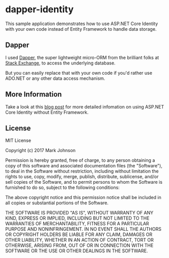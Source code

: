 # dapper-identity

This sample application demonstrates how to use ASP.NET Core Identity with
your own code instead of Entity Framework to handle data storage.

## Dapper

I used [Dapper](https://github.com/StackExchange/Dapper), the super lightweight
micro-ORM from the brilliant folks at [Stack Exchange](https://stackexchange.com/),
to access the underlying database.

But you can easily replace that with your own code if you'd rather use ADO.NET or
any other data access mechanism.

## More Information

Take a look at this [blog post](https://markjohnson.io/articles/asp-net-core-identity-without-entity-framework/)
for more detailed infomation on using ASP.NET Core Identity without Entity Framework.

## License

MIT License

Copyright (c) 2017 Mark Johnson

Permission is hereby granted, free of charge, to any person obtaining a copy
of this software and associated documentation files (the "Software"), to deal
in the Software without restriction, including without limitation the rights
to use, copy, modify, merge, publish, distribute, sublicense, and/or sell
copies of the Software, and to permit persons to whom the Software is
furnished to do so, subject to the following conditions:

The above copyright notice and this permission notice shall be included in all
copies or substantial portions of the Software.

THE SOFTWARE IS PROVIDED "AS IS", WITHOUT WARRANTY OF ANY KIND, EXPRESS OR
IMPLIED, INCLUDING BUT NOT LIMITED TO THE WARRANTIES OF MERCHANTABILITY,
FITNESS FOR A PARTICULAR PURPOSE AND NONINFRINGEMENT. IN NO EVENT SHALL THE
AUTHORS OR COPYRIGHT HOLDERS BE LIABLE FOR ANY CLAIM, DAMAGES OR OTHER
LIABILITY, WHETHER IN AN ACTION OF CONTRACT, TORT OR OTHERWISE, ARISING FROM,
OUT OF OR IN CONNECTION WITH THE SOFTWARE OR THE USE OR OTHER DEALINGS IN THE
SOFTWARE.
